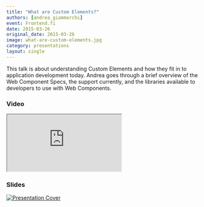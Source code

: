 ```yaml
---
title: "What are Custom Elements?"
authors: [andrea_giammarchi]
event: Frontend.fi
date: 2015-03-26
original_date: 2015-03-26
image: what-are-custom-elements.jpg
category: presentations
layout: single
---
```


This talk is about understanding Custom Elements and how they fit in to application development today. Andrea goes
through a brief overview of the Web Component Specs, the support currently, and the libraries available to developers
to use with Web Components.

<!-- Excerpt -->

### Video

<div class="iframe-wrap">
    <iframe src="https://www.youtube.com/embed/mT2wwXEVu94" itemprop="video"></iframe>
</div>

### Slides

<a href="https://github.com/WebReflection/talks/blob/master/Frontend.fi/WhatAreCustomElements.pdf">
    <img src="../../img/stories/what-are-custom-elements-cover.jpg" alt="Presentation Cover">
</a>

